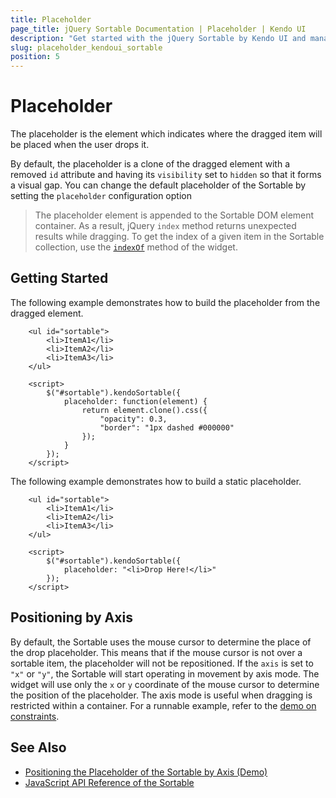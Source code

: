 ```yaml
---
title: Placeholder
page_title: jQuery Sortable Documentation | Placeholder | Kendo UI
description: "Get started with the jQuery Sortable by Kendo UI and manage the placeholder of the widget."
slug: placeholder_kendoui_sortable
position: 5
---
```


# Placeholder

The placeholder is the element which indicates where the dragged item will be placed when the user drops it.

By default, the placeholder is a clone of the dragged element with a removed `id` attribute and having its `visibility` set to `hidden` so that it forms a visual gap. You can change the default placeholder of the Sortable by setting the `placeholder` configuration option

> The placeholder element is appended to the Sortable DOM element container. As a result, jQuery `index` method returns unexpected results while dragging. To get the index of a given item in the Sortable collection, use the [`indexOf`](/api/javascript/ui/sortable/methods/indexof) method of the widget.

## Getting Started

The following example demonstrates how to build the placeholder from the dragged element.

```dojo
    <ul id="sortable">
        <li>ItemA1</li>
        <li>ItemA2</li>
        <li>ItemA3</li>
    </ul>

    <script>
        $("#sortable").kendoSortable({
            placeholder: function(element) {
                return element.clone().css({
                    "opacity": 0.3,
                    "border": "1px dashed #000000"
                });
            }
        });
    </script>
```

The following example demonstrates how to build a static placeholder.

```dojo
    <ul id="sortable">
        <li>ItemA1</li>
        <li>ItemA2</li>
        <li>ItemA3</li>
    </ul>

    <script>
        $("#sortable").kendoSortable({
            placeholder: "<li>Drop Here!</li>"
        });
    </script>
```

## Positioning by Axis

By default, the Sortable uses the mouse cursor to determine the place of the drop placeholder. This means that if the mouse cursor is not over a sortable item, the placeholder will not be repositioned. If the `axis` is set to `"x"` or `"y"`, the Sortable will start operating in movement by axis mode. The widget will use only the `x` or `y` coordinate of the mouse cursor to determine the position of the placeholder. The axis mode is useful when dragging is restricted within a container. For a runnable example, refer to the [demo on constraints](http://demos.telerik.com/kendo-ui/web/sortable/constraints.html).

## See Also

* [Positioning the Placeholder of the Sortable by Axis (Demo)](https://demos.telerik.com/kendo-ui/sortable/constraints)
* [JavaScript API Reference of the Sortable](/api/javascript/ui/sortable)
